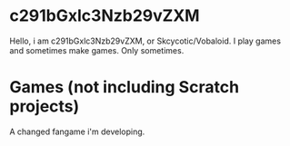# c291bGxlc3Nzb29vZXM
Hello, i am c291bGxlc3Nzb29vZXM, or Skcycotic/Vobaloid.
I play games and sometimes make games. Only sometimes.
# Games (not including Scratch projects)
A changed fangame i'm developing.
